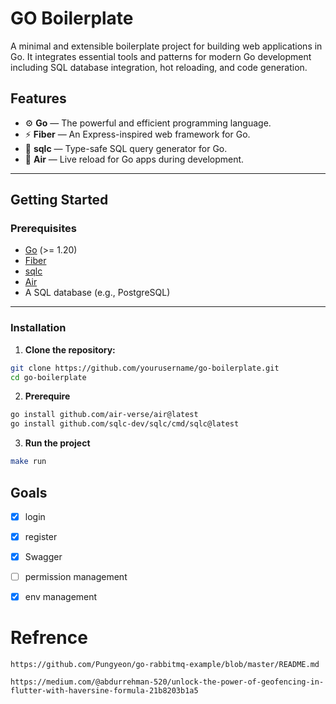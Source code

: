 # GO Boilerplate

A minimal and extensible boilerplate project for building web applications in Go. It integrates essential tools and patterns for modern Go development including SQL database integration, hot reloading, and code generation.

## Features

- ⚙️ **Go** — The powerful and efficient programming language.
- ⚡ **Fiber** — An Express-inspired web framework for Go.
- 🧩 **sqlc** — Type-safe SQL query generator for Go.
- 🔁 **Air** — Live reload for Go apps during development.

---

## Getting Started

### Prerequisites

- [Go](https://golang.org/dl/) (>= 1.20)
- [Fiber](https://github.com/gofiber/fiber)
- [sqlc](https://github.com/kyleconroy/sqlc#installation)
- [Air](https://github.com/cosmtrek/air#installation)
- A SQL database (e.g., PostgreSQL)

---

### Installation

1. **Clone the repository:**

```bash
git clone https://github.com/yourusername/go-boilerplate.git
cd go-boilerplate
```

2. **Prerequire**

```bash
go install github.com/air-verse/air@latest
go install github.com/sqlc-dev/sqlc/cmd/sqlc@latest
```

3. **Run the project**

```bash
make run
```

## Goals

- [x] login

- [x] register

- [x] Swagger

- [ ] permission management

- [x] env management

# Refrence

```
https://github.com/Pungyeon/go-rabbitmq-example/blob/master/README.md

https://medium.com/@abdurrehman-520/unlock-the-power-of-geofencing-in-flutter-with-haversine-formula-21b8203b1a5
```

